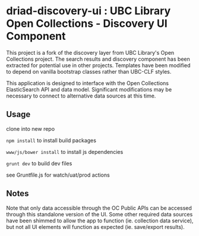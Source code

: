 # driad-discovery-ui : UBC Library Open Collections - Discovery UI Component

This project is a fork of the discovery layer from UBC Library's Open Collections project. The search results and discovery component has been extracted for potential use in other projects. Templates have been modified to depend on vanilla bootstrap classes rather than UBC-CLF styles.

This application is designed to interface with the Open Collections ElasticSearch API and data model. Significant modifications may be necessary to connect to alternative data sources at this time.

## Usage
clone into new repo

`npm install` to install build packages

`www/js/bower install` to install js dependencies

`grunt dev` to build dev files

see Gruntfile.js for watch/uat/prod actions


## Notes
Note that only data accessible through the OC Public APIs can be accessed through this standalone version of the UI. Some other required data sources have been shimmed to allow the app to function (ie. collection data service), but not all UI elements will function as expected (ie. save/export results).
